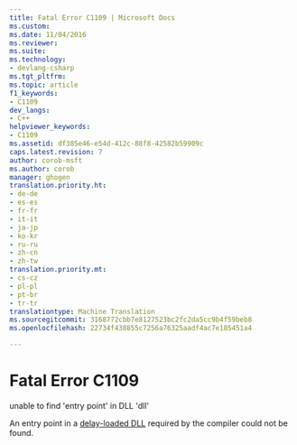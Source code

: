 ```yaml
---
title: Fatal Error C1109 | Microsoft Docs
ms.custom: 
ms.date: 11/04/2016
ms.reviewer: 
ms.suite: 
ms.technology:
- devlang-csharp
ms.tgt_pltfrm: 
ms.topic: article
f1_keywords:
- C1109
dev_langs:
- C++
helpviewer_keywords:
- C1109
ms.assetid: df385e46-e54d-412c-88f8-42582b59909c
caps.latest.revision: 7
author: corob-msft
ms.author: corob
manager: ghogen
translation.priority.ht:
- de-de
- es-es
- fr-fr
- it-it
- ja-jp
- ko-kr
- ru-ru
- zh-cn
- zh-tw
translation.priority.mt:
- cs-cz
- pl-pl
- pt-br
- tr-tr
translationtype: Machine Translation
ms.sourcegitcommit: 3168772cbb7e8127523bc2fc2da5cc9b4f59beb8
ms.openlocfilehash: 22734f438855c7256a76325aadf4ac7e185451a4

---
```

# <a name="fatal-error-c1109"></a>Fatal Error C1109
unable to find 'entry point' in DLL 'dll'  
  
 An entry point in a [delay-loaded DLL](../../build/reference/linker-support-for-delay-loaded-dlls.md) required by the compiler could not be found.


<!--HONumber=Jan17_HO4-->


